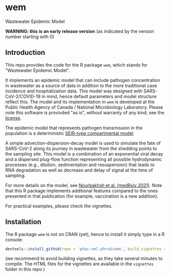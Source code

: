 # wem
Wastewater Epidemic Model

**WARNING: this is an early release version** (as indicated by the version number starting with 0)

## Introduction 

This repo provides the code for the R package `wem`, which stands for "Wastewater Epidemic Model". 

It implements an epidemic model that can include pathogen concentration in wastewater as a source of data in addition to the more traditional case incidence and hospitalization data. This model was designed with SARS-CoV-2/COVID-19 in mind, hence default parameters and model structure reflect this. The model and its implementation in `wem` is developed at the Public Health Agency of Canada / National Microbiology Laboratory. Please note this software is provivded "as is", without warranty of any kind; see the [license](LICENSE).

The epidemic model that represents pathogen transmission in the population is a deterministic [SEIR-type compartmental model](https://en.wikipedia.org/wiki/Compartmental_models_in_epidemiology). 

A simple advection-dispersion-decay model is used to simulate the fate of SARS-CoV-2
along its journey in wastewater from the shedding points to the sampling site. 
This model is a combination of an exponential viral decay and a dispersed plug-flow function representing all possible hydrodynamic processes (e.g., dilution, sedimentation and
resuspension) that leads to RNA degradation as well as decrease and delay of signal at the time of sampling.

For more details on the model, see [Nourbakhsh et al. (medRxiv 2021)](https://www.medrxiv.org/content/10.1101/2021.07.19.21260773v1). Note that this R package implements additional features compared to the ones presented in that publication (for example, vaccination is a new addition).

For practical examples, please check the vignettes.

## Installation

The R package `wem` is not on CRAN (yet), hence to install it simply type in a R console:

``` r
devtools::install_github(repo = 'phac-nml-phrsd/wem', build_vignettes = FALSE)
```

(we recommend to avoid building vignettes, as they take several minutes to compile. The HTML files for the vignettes are available in the `vignettes` folder in this repo )
